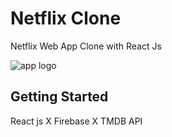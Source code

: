 # Netflix Clone

Netflix Web App Clone with React Js

![app logo]('https://encrypted-tbn0.gstatic.com/images?q=tbn:ANd9GcSx7asGZsIW-6nNKHnJQNcK1CfN-R8azUzmhA&s')

## Getting Started

React js X Firebase X TMDB API
